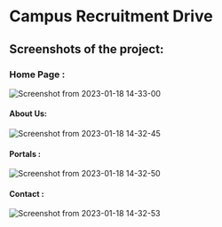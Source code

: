# Campus Recruitment Drive

## Screenshots of the project:

### Home Page :
![Screenshot from 2023-01-18 14-33-00](https://user-images.githubusercontent.com/93855806/213129015-66a26d61-a413-4dcc-bd68-731ed6b5d23d.png)

#### About Us:
![Screenshot from 2023-01-18 14-32-45](https://user-images.githubusercontent.com/93855806/213129127-c34e7920-44e5-40c1-94c9-b4d85fdfd1e1.png)

#### Portals :
![Screenshot from 2023-01-18 14-32-50](https://user-images.githubusercontent.com/93855806/213129283-200edc3a-a51a-4c1d-92c7-f69556207801.png)

#### Contact :
![Screenshot from 2023-01-18 14-32-53](https://user-images.githubusercontent.com/93855806/213129329-c7b2f62f-10ec-40f0-947e-e6d298820ba5.png)


